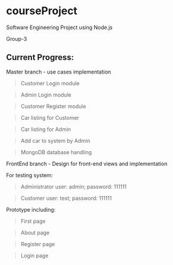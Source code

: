 # courseProject

Software Engineering Project using Node.js

Group-3

## Current Progress:

Master branch - use cases implementation

> Customer Login module

> Admin Login module

> Customer Register module

> Car listing for Customer

> Car listing for Admin

> Add car to system by Admin

> MongoDB database handling

FrontEnd branch - Design for front-end views and implementation

For testing system:

> Administrator user: admin; password: 111111

> Customer user: test; password: 111111


Prototype including:

> First page

> About page

> Register page

> Login page
